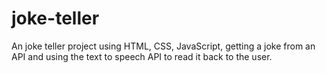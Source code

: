 # joke-teller
An joke teller project using HTML, CSS, JavaScript, getting a joke from an API and using the text to speech API to read it back to the user. 

